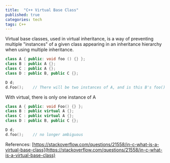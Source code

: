 ```yaml
---
title:  "C++ Virtual Base Class"
published: true
categories: tech
tags: C++
---
```


Virtual base classes, used in virtual inheritance, is a way of preventing multiple
"instances" of a given class appearing in an inheritance hierarchy when using multiple
inheritance.

```cpp
class A { public: void foo () {} };
class B : public A {};
class C : public A {};
class D : public B, public C {};

D d;
d.Foo();    // There will be two instances of A, and is this B's foo() or C's?
```

With virtual, there is only one instance of A

```cpp
class A { public: void Foo() {} };
class B : public virtual A {};
class C : public virtual A {};
class D : public B, public C {};

D d;
d.foo();    // no longer ambiguous
```

References: [https://stackoverflow.com/questions/21558/in-c-what-is-a-virtual-base-class](https://stackoverflow.com/questions/21558/in-c-what-is-a-virtual-base-class)
